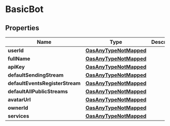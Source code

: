 

# BasicBot

## Properties

Name | Type | Description | Notes
------------ | ------------- | ------------- | -------------
**userId** | [**OasAnyTypeNotMapped**](.md) |  |  [optional]
**fullName** | [**OasAnyTypeNotMapped**](.md) |  |  [optional]
**apiKey** | [**OasAnyTypeNotMapped**](.md) |  |  [optional]
**defaultSendingStream** | [**OasAnyTypeNotMapped**](.md) |  |  [optional]
**defaultEventsRegisterStream** | [**OasAnyTypeNotMapped**](.md) |  |  [optional]
**defaultAllPublicStreams** | [**OasAnyTypeNotMapped**](.md) |  |  [optional]
**avatarUrl** | [**OasAnyTypeNotMapped**](.md) |  |  [optional]
**ownerId** | [**OasAnyTypeNotMapped**](.md) |  |  [optional]
**services** | [**OasAnyTypeNotMapped**](.md) |  |  [optional]




